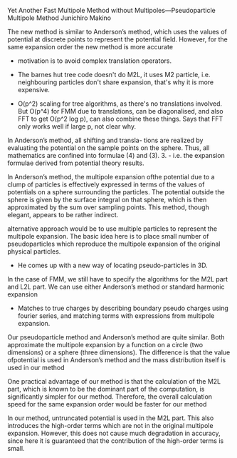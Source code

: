Yet Another Fast Multipole Method without Multipoles—Pseudoparticle Multipole Method Junichiro Makino


The new method is similar to Anderson’s method, which uses the values of potential at discrete points to represent the potential field. However, for the same expansion order the new method is more accurate

- motivation is to avoid complex translation operators.

- The barnes hut tree code doesn't do M2L, it uses M2 particle, i.e. neighbouring particles don't share expansion, that's why it is more expensive.

- O(p^2) scaling for tree algorithms, as there's no translations involved. But O(p^4) for FMM due to translations, can be diagonalised, and also FFT to get O(p^2 log p), can also combine these things. Says that FFT only works well if large p, not clear why.

In Anderson’s method, all shifting and transla- tions are realized by evaluating the potential on the sample points on the sphere. Thus, all mathematics are confined into formulae (4) and (3).
3.
    - i.e. the expansion formulae derived from potential theory results.

In Anderson’s method, the multipole expansion ofthe potential due to a clump of particles is effectively expressed in terms of the values of potentials on a sphere surrounding the particles. The potential outside the sphere is given by the surface integral on that sphere, which is then approximated by the sum over sampling points. This method, though elegant, appears to be rather indirect.

alternative approach would be to use multiple particles to represent the multipole expansion. The basic idea here is to place small number of pseudoparticles which reproduce the multipole expansion of the original physical particles.

- He comes up with a new way of locating pseudo-particles in 3D.

In the case of FMM, we still have to specify the algorithms for the M2L part and L2L part. We can use either Anderson’s method or standard harmonic expansion


- Matches to true charges by describing boundary pseudo charges using fourier series, and matching terms with expressions from multipole expansion.

Our pseudoparticle method and Anderson’s method are quite similar. Both approximate
the multipole expansion by a function on a circle (two dimensions) or a sphere (three dimensions). The difference is that the value ofpotential is used in Anderson’s method and the mass distribution itself is used in our method

One practical advantage of our method is that the calculation of the M2L part, which is known to be the dominant part of the computation, is significantly simpler for our method. Therefore, the overall calculation speed for the same expansion order would be faster for our method

In our method, untruncated potential is used in the M2L part. This also introduces the high-order terms which are not in the original multipole expansion. However, this does not cause much degradation in accuracy, since here it is guaranteed that the contribution of the high-order terms is small.

